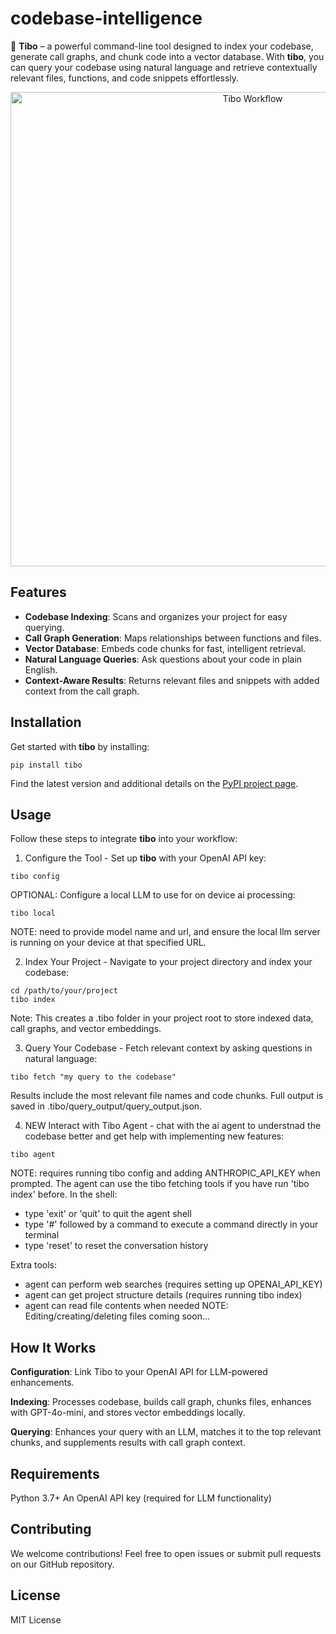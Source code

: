 # codebase-intelligence
🧩 **Tibo** – a powerful command-line tool designed to index your codebase, generate call graphs, and chunk code into a vector database. With **tibo**, you can query your codebase using natural language and retrieve contextually relevant files, functions, and code snippets effortlessly.

<p align="center">
  <img width="759" alt="Tibo Workflow" src="https://github.com/user-attachments/assets/1475103e-9810-420f-8ec2-c25d905ea543" />
</p>

## Features
- **Codebase Indexing**: Scans and organizes your project for easy querying.
- **Call Graph Generation**: Maps relationships between functions and files.
- **Vector Database**: Embeds code chunks for fast, intelligent retrieval.
- **Natural Language Queries**: Ask questions about your code in plain English.
- **Context-Aware Results**: Returns relevant files and snippets with added context from the call graph.
  
## Installation
Get started with **tibo** by installing:
```
pip install tibo
```
Find the latest version and additional details on the [PyPI project page](https://pypi.org/project/tibo/).

## Usage
Follow these steps to integrate **tibo** into your workflow:

1. Configure the Tool - Set up **tibo** with your OpenAI API key:
```
tibo config
```

OPTIONAL: Configure a local LLM to use for on device ai processing:
```
tibo local
```
NOTE: need to provide model name and url, and ensure the local llm server is running on your device at that specified URL.


2. Index Your Project - Navigate to your project directory and index your codebase:
```
cd /path/to/your/project
tibo index
```
Note: This creates a .tibo folder in your project root to store indexed data, call graphs, and vector embeddings.


3. Query Your Codebase - Fetch relevant context by asking questions in natural language:
```
tibo fetch "my query to the codebase"
```
Results include the most relevant file names and code chunks.
Full output is saved in .tibo/query_output/query_output.json.


4. NEW Interact with Tibo Agent - chat with the ai agent to understnad the codebase better and get help with implementing new features:
```
tibo agent
```
NOTE: requires running tibo config and adding ANTHROPIC_API_KEY when prompted.
The agent can use the tibo fetching tools if you have run 'tibo index' before.
In the shell:
- type 'exit' or 'quit' to quit the agent shell
- type '#' followed by a command to execute a command directly in your terminal
- type 'reset' to reset the conversation history

Extra tools:
- agent can perform web searches (requires setting up OPENAI_API_KEY)
- agent can get project structure details (requires running tibo index)
- agent can read file contents when needed
NOTE: Editing/creating/deleting files coming soon...


## How It Works
**Configuration**: Link Tibo to your OpenAI API for LLM-powered enhancements.

**Indexing**: Processes codebase, builds call graph, chunks files, enhances with GPT-4o-mini, and stores vector embeddings locally.

**Querying**: Enhances your query with an LLM, matches it to the top relevant chunks, and supplements results with call graph context.


## Requirements
Python 3.7+
An OpenAI API key (required for LLM functionality)

## Contributing
We welcome contributions! Feel free to open issues or submit pull requests on our GitHub repository.

## License
MIT License
